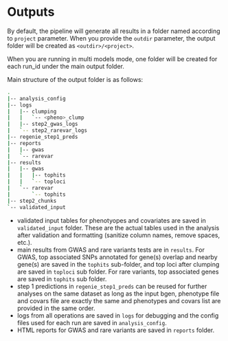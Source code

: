 # Outputs

By default, the pipeline will generate all results in a folder named according to `project` parameter. When you provide the `outdir` parameter, the output folder will be created as `<outdir>/<project>`. 

When you are running in multi models mode, one folder will be created for each run_id under the main output folder.

Main structure of the output folder is as follows:

```bash
.
|-- analysis_config
|-- logs
|   |-- clumping
|   |   `-- <pheno>_clump
|   |-- step2_gwas_logs
|   `-- step2_rarevar_logs
|-- regenie_step1_preds
|-- reports
|   |-- gwas
|   `-- rarevar
|-- results
|   |-- gwas
|   |   |-- tophits
|   |   `-- toploci
|   `-- rarevar
|       `-- tophits
|-- step2_chunks
`-- validated_input
```

- validated input tables for phenotyopes and covariates are saved in `validated_input` folder. These are the actual tables used in the analysis after validation and formatting (sanitize column names, remove spaces, etc.).
- main results from GWAS and rare variants tests are in `results`. For GWAS, top associated SNPs annotated for gene(s) overlap and nearby gene(s) are saved in the `tophits` sub-folder, and top loci after clumping are saved in `toploci` sub folder. For rare variants, top associated genes are saved in `tophits` sub folder.
- step 1 predictions in `regenie_step1_preds` can be reused for further analyses on the same dataset as long as the input bgen, phenotype file and covars file are exactly the same and phenotypes and covars list are provided in the same order.
- logs from all operations are saved in `logs` for debugging and the config files used for each run are saved in `analysis_config`.
- HTML reports for GWAS and rare variants are saved in `reports` folder.
